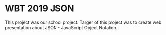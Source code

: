 # WBT 2019 JSON

This project was our school project. Targer of this project was to create web presentation about JSON - JavaScript Object Notation.
